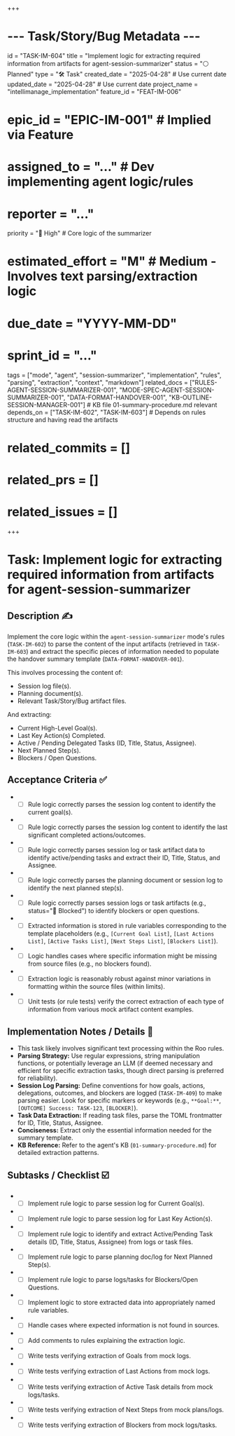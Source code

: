 +++
# --- Task/Story/Bug Metadata ---
id = "TASK-IM-604"
title = "Implement logic for extracting required information from artifacts for agent-session-summarizer"
status = "⚪️ Planned"
type = "🛠️ Task"
created_date = "2025-04-28" # Use current date
updated_date = "2025-04-28" # Use current date
project_name = "intellimanage_implementation"
feature_id = "FEAT-IM-006"
# epic_id = "EPIC-IM-001" # Implied via Feature
# assigned_to = "..." # Dev implementing agent logic/rules
# reporter = "..."
priority = "🔼 High" # Core logic of the summarizer
# estimated_effort = "M" # Medium - Involves text parsing/extraction logic
# due_date = "YYYY-MM-DD"
# sprint_id = "..."
tags = ["mode", "agent", "session-summarizer", "implementation", "rules", "parsing", "extraction", "context", "markdown"]
related_docs = ["RULES-AGENT-SESSION-SUMMARIZER-001", "MODE-SPEC-AGENT-SESSION-SUMMARIZER-001", "DATA-FORMAT-HANDOVER-001", "KB-OUTLINE-SESSION-MANAGER-001"] # KB file 01-summary-procedure.md relevant
depends_on = ["TASK-IM-602", "TASK-IM-603"] # Depends on rules structure and having read the artifacts
# related_commits = []
# related_prs = []
# related_issues = []
+++

# Task: Implement logic for extracting required information from artifacts for agent-session-summarizer

## Description ✍️

Implement the core logic within the `agent-session-summarizer` mode's rules (`TASK-IM-602`) to parse the content of the input artifacts (retrieved in `TASK-IM-603`) and extract the specific pieces of information needed to populate the handover summary template (`DATA-FORMAT-HANDOVER-001`).

This involves processing the content of:
*   Session log file(s).
*   Planning document(s).
*   Relevant Task/Story/Bug artifact files.

And extracting:
*   Current High-Level Goal(s).
*   Last Key Action(s) Completed.
*   Active / Pending Delegated Tasks (ID, Title, Status, Assignee).
*   Next Planned Step(s).
*   Blockers / Open Questions.

## Acceptance Criteria ✅

*   - [ ] Rule logic correctly parses the session log content to identify the current goal(s).
*   - [ ] Rule logic correctly parses the session log content to identify the last significant completed actions/outcomes.
*   - [ ] Rule logic correctly parses session log or task artifact data to identify active/pending tasks and extract their ID, Title, Status, and Assignee.
*   - [ ] Rule logic correctly parses the planning document or session log to identify the next planned step(s).
*   - [ ] Rule logic correctly parses session logs or task artifacts (e.g., status="🚧 Blocked") to identify blockers or open questions.
*   - [ ] Extracted information is stored in rule variables corresponding to the template placeholders (e.g., `[Current Goal List]`, `[Last Actions List]`, `[Active Tasks List]`, `[Next Steps List]`, `[Blockers List]`).
*   - [ ] Logic handles cases where specific information might be missing from source files (e.g., no blockers found).
*   - [ ] Extraction logic is reasonably robust against minor variations in formatting within the source files (within limits).
*   - [ ] Unit tests (or rule tests) verify the correct extraction of each type of information from various mock artifact content examples.

## Implementation Notes / Details 📝

*   This task likely involves significant text processing within the Roo rules.
*   **Parsing Strategy:** Use regular expressions, string manipulation functions, or potentially leverage an LLM (if deemed necessary and efficient for specific extraction tasks, though direct parsing is preferred for reliability).
*   **Session Log Parsing:** Define conventions for how goals, actions, delegations, outcomes, and blockers are logged (`TASK-IM-409`) to make parsing easier. Look for specific markers or keywords (e.g., `**Goal:**`, `[OUTCOME] Success: TASK-123`, `[BLOCKER]`).
*   **Task Data Extraction:** If reading task files, parse the TOML frontmatter for ID, Title, Status, Assignee.
*   **Conciseness:** Extract only the essential information needed for the summary template.
*   **KB Reference:** Refer to the agent's KB (`01-summary-procedure.md`) for detailed extraction patterns.

## Subtasks / Checklist ☑️

*   - [ ] Implement rule logic to parse session log for Current Goal(s).
*   - [ ] Implement rule logic to parse session log for Last Key Action(s).
*   - [ ] Implement rule logic to identify and extract Active/Pending Task details (ID, Title, Status, Assignee) from logs or task files.
*   - [ ] Implement rule logic to parse planning doc/log for Next Planned Step(s).
*   - [ ] Implement rule logic to parse logs/tasks for Blockers/Open Questions.
*   - [ ] Implement logic to store extracted data into appropriately named rule variables.
*   - [ ] Handle cases where expected information is not found in sources.
*   - [ ] Add comments to rules explaining the extraction logic.
*   - [ ] Write tests verifying extraction of Goals from mock logs.
*   - [ ] Write tests verifying extraction of Last Actions from mock logs.
*   - [ ] Write tests verifying extraction of Active Task details from mock logs/tasks.
*   - [ ] Write tests verifying extraction of Next Steps from mock plans/logs.
*   - [ ] Write tests verifying extraction of Blockers from mock logs/tasks.

